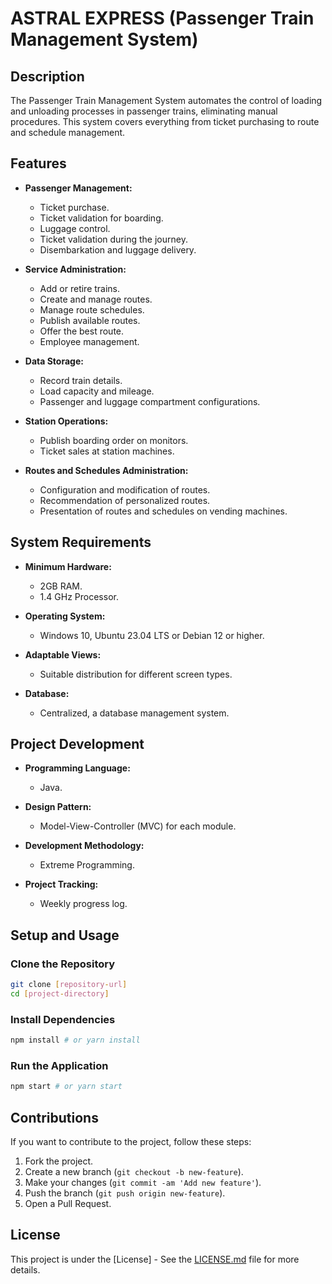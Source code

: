 # ASTRAL EXPRESS (Passenger Train Management System)

## Description

The Passenger Train Management System automates the control of loading and unloading processes in passenger trains, eliminating manual procedures. This system covers everything from ticket purchasing to route and schedule management.
## Features

- **Passenger Management:**
  - Ticket purchase.
  - Ticket validation for boarding.
  - Luggage control.
  - Ticket validation during the journey.
  - Disembarkation and luggage delivery.

- **Service Administration:**
  - Add or retire trains.
  - Create and manage routes.
  - Manage route schedules.
  - Publish available routes.
  - Offer the best route.
  - Employee management.

- **Data Storage:**
  - Record train details.
  - Load capacity and mileage.
  - Passenger and luggage compartment configurations.

- **Station Operations:**
  - Publish boarding order on monitors.
  - Ticket sales at station machines.

- **Routes and Schedules Administration:**
  - Configuration and modification of routes.
  - Recommendation of personalized routes.
  - Presentation of routes and schedules on vending machines.

## System Requirements

- **Minimum Hardware:**
  - 2GB RAM.
  - 1.4 GHz Processor.

- **Operating System:**
  - Windows 10, Ubuntu 23.04 LTS or Debian 12 or higher.

- **Adaptable Views:**
  - Suitable distribution for different screen types.

- **Database:**
  - Centralized, a database management system.

## Project Development

- **Programming Language:**
  - Java.

- **Design Pattern:**
  - Model-View-Controller (MVC) for each module.

- **Development Methodology:**
  - Extreme Programming.

- **Project Tracking:**
  - Weekly progress log.

## Setup and Usage

### Clone the Repository

```bash
git clone [repository-url]
cd [project-directory]
```

### Install Dependencies

```bash
npm install # or yarn install
```

### Run the Application

```bash
npm start # or yarn start
```

## Contributions

If you want to contribute to the project, follow these steps:

1. Fork the project.
2. Create a new branch (`git checkout -b new-feature`).
3. Make your changes (`git commit -am 'Add new feature'`).
4. Push the branch (`git push origin new-feature`).
5. Open a Pull Request.

## License

This project is under the [License] - See the [LICENSE.md](LICENSE.md) file for more details.
